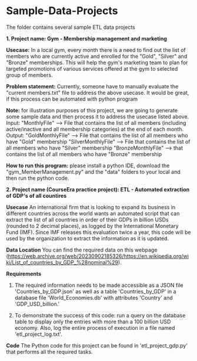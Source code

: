 # Sample-Data-Projects
The folder contains several sample ETL data projects 


**1. Project name: Gym - Membership management and marketing**

**Usecase:** In a local gym, every month there is a need to find out the list of members who are currently active and
enrolled for the "Gold", "Silver" and "Bronze" memberships. This will help the gym's marketing team to plan for targeted
promotions of various services offered at the gym to selected group of members.

**Problem statement:** Currently, someone have to manually evaluate the "current members.txt" file to address the above usecase. It would be great,
if this process can be automated with python program

**Note:** for illustration purposes of this project, we are going to generate some sample data and then process it to address the usecase listed above.
    Input:
    "MonthlyFile" --> File that contains the list of all members (including active/inactive and all membership categories) at the end of each month.
    Output:
    "GoldMonthlyFile" --> File that contains the list of all members who have "Gold" membership
    "SilverMonthlyFile" --> File that contains the list of all members who have "Silver" membership
    "BronzeMonthlyFile" --> that contains the list of all members who have "Bronze" membership

**How to run this program:** please install a python IDE, download the "gym_MemberManagement.py" and the "data" folders to your local and then run the python code.



**2. Project name (CourseEra practice project): ETL - Automated extraction of GDP's of all countires**

**Usecase** An international firm that is looking to expand its business in different countries across the world wants an automated script that can extract the list of all countries in order of 
their GDPs in billion USDs (rounded to 2 decimal places), as logged by the International Monetary Fund (IMF). 
Since IMF releases this evaluation twice a year, this code will be used by the organization to extract the information as it is updated.

**Data Location** 
You can find the required data on this webpage (https://web.archive.org/web/20230902185326/https://en.wikipedia.org/wiki/List_of_countries_by_GDP_%28nominal%29).

**Requirements**
1. The required information needs to be made accessible as a JSON file 'Countries_by_GDP.json' as well as 
a table 'Countries_by_GDP' in a database file 'World_Economies.db' with attributes 'Country' and 'GDP_USD_billion.'

2. To demonstrate the success of this code: run a query on the database table to display only the entries with more 
than a 100 billion USD economy. Also, log the entire process of execution in a file named 'etl_project_log.txt'.

**Code** The Python code for this project can be found in 'etl_project_gdp.py' that performs all the required tasks.
